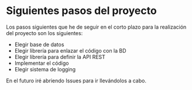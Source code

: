 # Siguientes pasos del proyecto

Los pasos siguientes que he de seguir en el corto plazo para la realización del proyecto son los siguientes:
- Elegir base de datos
- Elegir librería para enlazar el código con la BD
- Elegir librería para definir la API REST
- Implementar el código
- Elegir sistema de logging

En el futuro iré abriendo Issues para ir llevándolos a cabo.